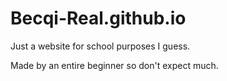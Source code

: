 # Becqi-Real.github.io

Just a website for school purposes I guess.

Made by an entire beginner so don't expect much.
